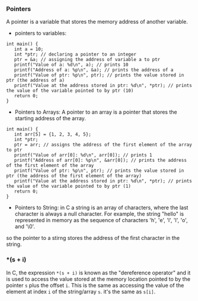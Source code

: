 ### Pointers

A pointer is a variable that stores the memory address of another variable.

- pointers to variables:

```
int main() {
   int a = 10;
   int *ptr; // declaring a pointer to an integer
   ptr = &a; // assigning the address of variable a to ptr
   printf("Value of a: %d\n", a); // prints 10
   printf("Address of a: %p\n", &a); // prints the address of a
   printf("Value of ptr: %p\n", ptr); // prints the value stored in ptr (the address of a)
   printf("Value at the address stored in ptr: %d\n", *ptr); // prints the value of the variable pointed to by ptr (10)
   return 0;
}
```

- Pointers to Arrays:
  A pointer to an array is a pointer that stores the starting address of the array.

```
int main() {
   int arr[5] = {1, 2, 3, 4, 5};
   int *ptr;
   ptr = arr; // assigns the address of the first element of the array to ptr
   printf("Value of arr[0]: %d\n", arr[0]); // prints 1
   printf("Address of arr[0]: %p\n", &arr[0]); // prints the address of the first element of the array
   printf("Value of ptr: %p\n", ptr); // prints the value stored in ptr (the address of the first element of the array)
   printf("Value at the address stored in ptr: %d\n", *ptr); // prints the value of the variable pointed to by ptr (1)
   return 0;
}
```

- Pointers to String:
  in C a string is an array of characters, where the last character is always a null character. For example, the string "hello" is represented in memory as the sequence of characters 'h', 'e', 'l', 'l', 'o', and '\0'.

so the pointer to a stirng stores the address of the first character in the string.

### \*(s + i)

In C, the expression `*(s + i)` is known as the "dereference operator" and it is used to access the value stored at the memory location pointed to by the pointer `s` plus the offset `i`. This is the same as accessing the value of the element at index `i` of the string/array `s`.
it's the same as `s[i]`.
